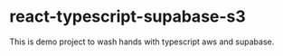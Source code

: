 # react-typescript-supabase-s3
This is demo project to wash hands with typescript aws and supabase. 
